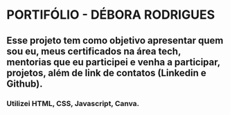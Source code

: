 # PORTIFÓLIO - DÉBORA RODRIGUES 



## Esse projeto tem como objetivo apresentar quem sou eu, meus certificados na área tech, mentorias que eu participei e venha a participar, projetos, além de link de contatos (Linkedin e Github).

### Utilizei HTML, CSS, Javascript, Canva. 